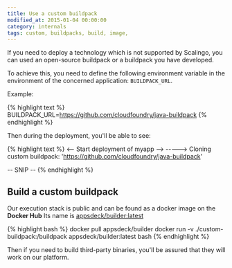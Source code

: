 ```yaml
---
title: Use a custom buildpack
modified_at: 2015-01-04 00:00:00
category: internals
tags: custom, buildpacks, build, image,
---
```


If you need to deploy a technology which is not supported by Scalingo,
you can used an open-source buildpack or a buildpack you have developed.

To achieve this, you need to define the following environment variable in
the environment of the concerned application: `BUILDPACK_URL`.

Example:

{% highlight text %}
BUILDPACK_URL=https://github.com/cloudfoundry/java-buildpack
{% endhighlight %}

Then during the deployment, you'll be able to see:

{% highlight text %}
<-- Start deployment of myapp -->
-----> Cloning custom buildpack: 'https://github.com/cloudfoundry/java-buildpack'

-- SNIP --
{% endhighlight %}

## Build a custom buildpack

Our execution stack is public and can be found as a docker image on the __Docker Hub__
Its name is [appsdeck/builder:latest](https://registry.hub.docker.com/u/appsdeck/builder/)

{% highlight bash %}
docker pull appsdeck/builder
docker run -v ./custom-buildpack:/buildpack appsdeck/builder:latest bash
{% endhighlight %}

Then if you need to build third-party binaries, you'll be assured that they will work
on our platform.
